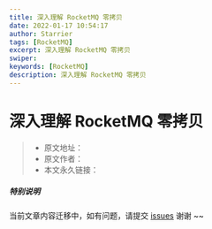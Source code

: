 ```yaml
---
title: 深入理解 RocketMQ 零拷贝
date: 2022-01-17 10:54:17
author: Starrier
tags: [RocketMQ]
excerpt: 深入理解 RocketMQ 零拷贝
swiper:
keywords: [RocketMQ]
description: 深入理解 RocketMQ 零拷贝
---
```


# 深入理解 RocketMQ 零拷贝

> * 原文地址：[]()
> * 原文作者：[]()
> * 本文永久链接：[]()

##### **特别说明**

当前文章内容迁移中，如有问题，请提交 [issues](https://github.com/Starrier/starrier.github.io/issues) 谢谢 ~~
